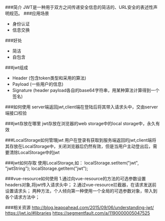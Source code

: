 ###简介
JWT是一种用于双方之间传递安全信息的简洁的、URL安全的表述性声明规范。
###应用场景

* 身份认证
* 信息交换

###好处

* 简洁
* 自包含

###jwt组成

* Header (包含token类型和采用的算法)
* Payload (一些用户的信息)
* Signature (header payload各自的base64字符串，用某种算法计算得到一个签名)

###如何使用
server端返回jwt,client端在登陆后将其带入请求头中，交由server端接口校验

###jwt存放在哪里
jwt存放在浏览器的web storage中的local storage中，永久有效

###LocalStorage如何管理jwt
用户在登录有获取到服务端返回的jwt,client端将其存放在LocalStorage中，关闭浏览器后仍然有效，但是当用户主动登出后，需要清除LocalStorage中的jwt

###jwt如何存取
使用LocalStorage,如：
localStorage.setItem("jwt", "jwtString");
localStorage.getItem("jwt");

###vue-resource如何使用
1.通过向vue-resource的方法的可选参数设置headers对象,将jwt传入请求头中；
2.通过vue-resource拦截器，在请求发送前设置请求头；
两种方法，个人倾向第一种使用一个全局的可选参数对象，带入到各个请求方法中；

###相关资源
http://blog.leapoahead.com/2015/09/06/understanding-jwt/
https://jwt.io/#libraries
https://segmentfault.com/a/1190000005047525

